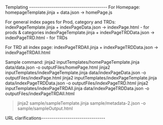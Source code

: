 Templating ---------------------------------------
For Homepage:
homepageTemplate.jinja + data.json -> homePage.js

For general index pages for Prod, category and TRDs:
indexPageTemplate.jinja + indexPageData.json -> indexPage.html - for prods & categories
indexPageTemplate.jinja + indexPageTRDData.json -> indexPageTRD.html - for TRDs

For TRD all index page:
indexPageTRDAll.jinja + indexPageTRDData.json -> indexPageTRDAll.html

Sample command:
jinja2 inputTemplates/homePageTemplate.jinja data/data.json -o outputFiles/homePage.html
jinja2 inputTemplates/indexPageTemplate.jinja data/indexPageData.json -o outputFiles/indexPage.html
jinja2 inputTemplates/indexPageTemplate.jinja data/indexPageTRDData.json -o outputFiles/indexPageTRD.html
jinja2 inputTemplates/indexPageTRDAll.jinja data/indexPageTRDData.json -o outputFiles/indexPageTRDAll.html

> jinja2 sample/sampleTemplate.jinja sample/metadata-2.json -o sample/sampleOutput.html

URL clarifications--------------------------------

